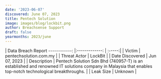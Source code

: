 ```yaml
---
date: '2023-06-07'
discovered: June 07, 2023
title: Pentech Solution
image: images/blog/lockbit.png
author: Breachsense Support
draft: false
yearmonths: 2023/june
---
```



| Data Breach Report
------------:     |:-------------:    | :-----:|
| Victim      | pentechsolution.com.my      | 
| Threat Actor      | LockBit      | 
| Date Discovered      | Jun 07, 2023      | 
| Description      | Pentech Solution Sdn Bhd (740957-T) is an established and renowned IT solutions company in Malaysia that enables top-notch technological breakthroughs.      | 
| Leak Size      | Unknown      | 


